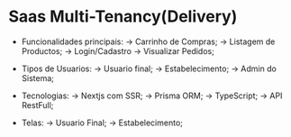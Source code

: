 # Saas Multi-Tenancy(Delivery)

* Funcionalidades principais:
-> Carrinho de Compras;
-> Listagem de Productos;
-> Login/Cadastro
-> Visualizar Pedidos;

* Tipos de Usuarios:
-> Usuario final;
-> Estabelecimento;
-> Admin do Sistema;

* Tecnologias:
-> Nextjs com SSR;
-> Prisma ORM;
-> TypeScript;
-> API RestFull;

* Telas:
-> Usuario Final;
-> Estabelecimento;
